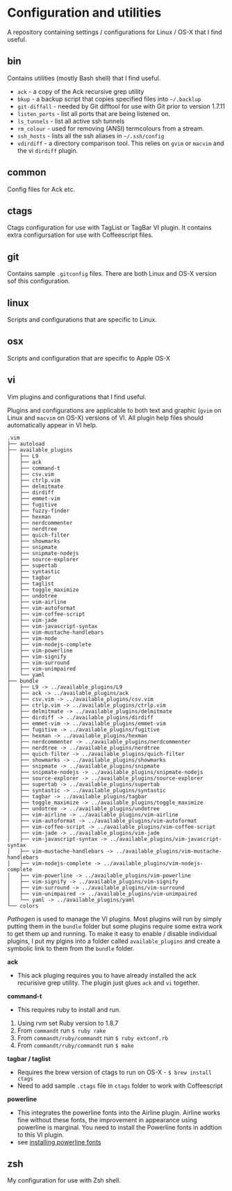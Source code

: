 Configuration and utilities
===========================
A repository containing settings / configurations for Linux / OS-X that I find useful.

bin
---
Contains utilities (mostly Bash shell) that I find useful.

* `ack` - a copy of the Ack recursive grep utility
* `bkup` - a backup script that copies specified files into `~/.backlup`
* `git-diffall` - needed by Git difftool for use with Git prior to version 1.7.11
* `listen_ports` - list all ports that are being listened on.
* `ls_tunnels` - list all active ssh tunnels
* `rm_colour` - used for removing (ANSI) termcolours from a stream.
* `ssh_hosts` - lists all the ssh aliases in `~/.ssh/config`
* `vdirdiff` - a directory comparison tool.  This relies on `gvim` or `macvim` and the vi `dirdiff` plugin.

common
------
Config files for Ack etc.

ctags
-----
Ctags configuration for use with TagList or TagBar VI plugin.  It contains extra configursation for use with Coffeescript files.

git
---
Contains sample `.gitconfig` files.  There are both Linux and OS-X version sof this configuration.

linux
-----
Scripts and configurations that are specific to Linux.

osx
---
Scripts and configuration that are specific to Apple OS-X

vi
--
Vim plugins and configurations that I find useful.

Plugins and configurations are applicable to both text and graphic (`gvim` on Linux and `macvim` on OS-X) versions of VI. All plugin help files should automatically appear in VI help.

    .vim
    ├── autoload
    ├── available_plugins
    │   ├── L9
    │   ├── ack
    │   ├── command-t
    │   ├── csv.vim
    │   ├── ctrlp.vim
    │   ├── delmitmate
    │   ├── dirdiff
    │   ├── emmet-vim
    │   ├── fugitive
    │   ├── fuzzy-finder
    │   ├── hexman
    │   ├── nerdcommenter
    │   ├── nerdtree
    │   ├── quich-filter
    │   ├── showmarks
    │   ├── snipmate
    │   ├── snipmate-nodejs
    │   ├── source-explorer
    │   ├── supertab
    │   ├── syntastic
    │   ├── tagbar
    │   ├── taglist
    │   ├── toggle_maximize
    │   ├── undotree
    │   ├── vim-airline
    │   ├── vim-autoformat
    │   ├── vim-coffee-script
    │   ├── vim-jade
    │   ├── vim-javascript-syntax
    │   ├── vim-mustache-handlebars
    │   ├── vim-node
    │   ├── vim-nodejs-complete
    │   ├── vim-powerline
    │   ├── vim-signify
    │   ├── vim-surround
    │   ├── vim-unimpaired
    │   └── yaml
    ├── bundle
    │   ├── L9 -> ../available_plugins/L9
    │   ├── ack -> ../available_plugins/ack
    │   ├── csv.vim -> ../available_plugins/csv.vim
    │   ├── ctrlp.vim -> ../available_plugins/ctrlp.vim
    │   ├── delmitmate -> ../available_plugins/delmitmate
    │   ├── dirdiff -> ../available_plugins/dirdiff
    │   ├── emmet-vim -> ../available_plugins/emmet-vim
    │   ├── fugitive -> ../available_plugins/fugitive
    │   ├── hexman -> ../available_plugins/hexman
    │   ├── nerdcommenter -> ../available_plugins/nerdcommenter
    │   ├── nerdtree -> ../available_plugins/nerdtree
    │   ├── quich-filter -> ../available_plugins/quich-filter
    │   ├── showmarks -> ../available_plugins/showmarks
    │   ├── snipmate -> ../available_plugins/snipmate
    │   ├── snipmate-nodejs -> ../available_plugins/snipmate-nodejs
    │   ├── source-explorer -> ../available_plugins/source-explorer
    │   ├── supertab -> ../available_plugins/supertab
    │   ├── syntastic -> ../available_plugins/syntastic
    │   ├── tagbar -> ../available_plugins/tagbar
    │   ├── toggle_maximize -> ../available_plugins/toggle_maximize
    │   ├── undotree -> ../available_plugins/undotree
    │   ├── vim-airline -> ../available_plugins/vim-airline
    │   ├── vim-autoformat -> ../available_plugins/vim-autoformat
    │   ├── vim-coffee-script -> ../available_plugins/vim-coffee-script
    │   ├── vim-jade -> ../available_plugins/vim-jade
    │   ├── vim-javascript-syntax -> ../available_plugins/vim-javascript-syntax
    │   ├── vim-mustache-handlebars -> ../available_plugins/vim-mustache-handlebars
    │   ├── vim-nodejs-complete -> ../available_plugins/vim-nodejs-complete
    │   ├── vim-powerline -> ../available_plugins/vim-powerline
    │   ├── vim-signify -> ../available_plugins/vim-signify
    │   ├── vim-surround -> ../available_plugins/vim-surround
    │   ├── vim-unimpaired -> ../available_plugins/vim-unimpaired
    │   └── yaml -> ../available_plugins/yaml
    └── colors


*Pathogen* is used to manage the VI plugins.  Most plugins will run by simply putting them in the `bundle` folder but some plugins require some extra work to get them up and running. To make it easy to enable / disable individual plugins, I put my plgins into a folder called `available_plugins` and create a symbolic link to them from the `bundle` folder.

**ack**

* This ack pluging requires you to have already installed the ack recurisive grep utility.  The plugin just glues `ack` and `vi` together.

**command-t**

* This requires ruby to install and run.

1. Using rvm set Ruby version to 1.8.7
2. From `commandt` run `$ ruby rake`
3. From `commandt/ruby/commandt` run `$ ruby extconf.rb`
4. From `commandt/ruby/commandt` run `$ make`

**tagbar / taglist**

* Requires the brew version of ctags to run on OS-X - `$ brew install ctags`
* Need to add sample `.ctags` file in `ctags` folder to work with Coffeescript

**powerline**

* This integrates the powerline fonts into the Airline plugin.  Airline works fine without these fonts, the improvement in appearance using powerline is marginal.  You need to install the Powerline fonts in addtion to this VI plugin.
* see [installing powerline fonts](https://powerline.readthedocs.org/en/latest/introduction.html) 

zsh
---
My configuration for use with Zsh shell.

